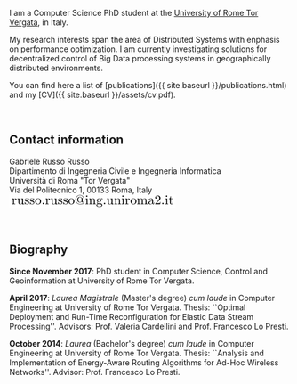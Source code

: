 I am a Computer Science PhD student at the 
[University of Rome Tor Vergata](http://web.uniroma2.it), in Italy.

My research interests span the area of Distributed Systems with enphasis on performance optimization.
I am currently investigating solutions for decentralized control of Big Data processing systems
in geographically distributed environments.

You can find here a list of [publications]({{ site.baseurl }}/publications.html)
and my [CV]({{ site.baseurl }}/assets/cv.pdf).

&nbsp;


<a name ="contact"></a>
## <i class="fa fa-envelope-o" aria-hidden="true"></i> Contact information ##
Gabriele Russo Russo<br/>
Dipartimento di Ingegneria Civile e Ingegneria Informatica<br/>
Università di Roma "Tor Vergata"<br/>
Via del Politecnico 1, 00133 Roma, Italy<br/>
![](images/email_addr.png)


 
 
&nbsp;



<a name ="bio"></a>
## <i class="fa fa-id-card-o" aria-hidden="true"></i> Biography ##
**Since November 2017**: PhD student in Computer Science, Control and
Geoinformation at University of Rome Tor Vergata.

**April 2017**: *Laurea Magistrale* (Master's degree) *cum laude* in Computer 
Engineering at University of Rome Tor Vergata. Thesis: ``Optimal Deployment
and Run-Time Reconfiguration for Elastic Data Stream Processing''. Advisors: Prof.
Valeria Cardellini and Prof. Francesco Lo Presti.

**October 2014**: *Laurea* (Bachelor's degree) *cum laude* in Computer
Engineering at University of Rome Tor Vergata. Thesis: ``Analysis and Implementation of Energy-Aware Routing Algorithms for Ad-Hoc Wireless
Networks''. Advisor: Prof.
Francesco Lo Presti.

&nbsp;

